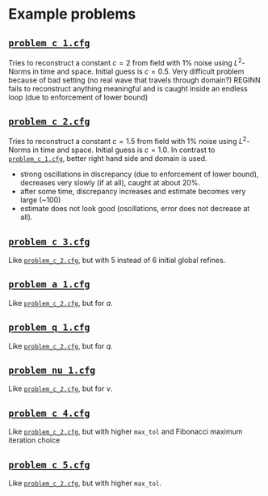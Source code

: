 # Example problems

## [`problem_c_1.cfg`](problem_c_1.cfg)

Tries to reconstruct a constant $`c = 2`$ from field with $`1\%`$ noise using $`L^2`$-Norms in time and space.
Initial guess is $`c = 0.5`$.
Very difficult problem because of bad setting (no real wave that travels through domain?)
REGINN fails to reconstruct anything meaningful and is caught inside an endless loop (due to enforcement of lower bound)

## [`problem_c_2.cfg`](problem_c_2.cfg)

Tries to reconstruct a constant $`c = 1.5`$ from field with $`1\%`$ noise using $`L^2`$-Norms in time and space.
Initial guess is $`c = 1.0`$. In contrast to [`problem_c_1.cfg`](problem_c_1.cfg), better right hand side and domain is used.

* strong oscillations in discrepancy (due to enforcement of lower bound), decreases very slowly (if at all), caught at about $`20\%`$.
* after some time, discrepancy increases and estimate becomes very large (~100)
* estimate does not look good (oscillations, error does not decrease at all).

## [`problem_c_3.cfg`](problem_c_3.cfg)

Like [`problem_c_2.cfg`](problem_c_2.cfg), but with 5 instead of 6 initial global refines.

## [`problem_a_1.cfg`](problem_a_1.cfg)

Like [`problem_c_2.cfg`](problem_c_2.cfg), but for $`a`$.

## [`problem_q_1.cfg`](problem_q_1.cfg)

Like [`problem_c_2.cfg`](problem_c_2.cfg), but for $`q`$.

## [`problem_nu_1.cfg`](problem_nu_1.cfg)

Like [`problem_c_2.cfg`](problem_c_2.cfg), but for $`\nu`$.

## [`problem_c_4.cfg`](problem_c_4.cfg)

Like [`problem_c_2.cfg`](problem_c_2.cfg), but with higher `max_tol` and Fibonacci maximum iteration choice

## [`problem_c_5.cfg`](problem_c_5.cfg)

Like [`problem_c_2.cfg`](problem_c_2.cfg), but with higher `max_tol`.
